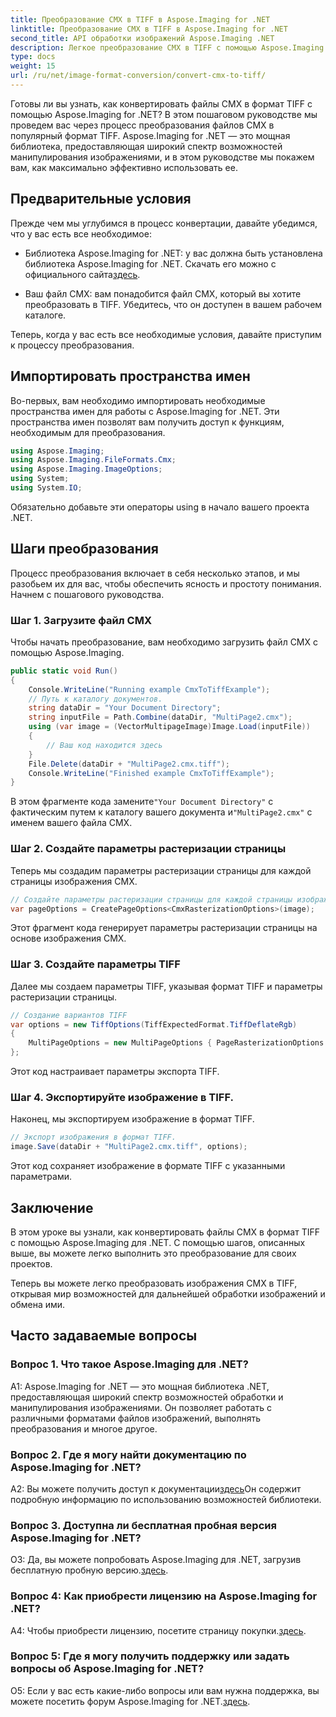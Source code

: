 ```yaml
---
title: Преобразование CMX в TIFF в Aspose.Imaging for .NET
linktitle: Преобразование CMX в TIFF в Aspose.Imaging for .NET
second_title: API обработки изображений Aspose.Imaging .NET
description: Легкое преобразование CMX в TIFF с помощью Aspose.Imaging для .NET. Пошаговое руководство. Легко преобразуйте изображения.
type: docs
weight: 15
url: /ru/net/image-format-conversion/convert-cmx-to-tiff/
---
```

Готовы ли вы узнать, как конвертировать файлы CMX в формат TIFF с помощью Aspose.Imaging for .NET? В этом пошаговом руководстве мы проведем вас через процесс преобразования файлов CMX в популярный формат TIFF. Aspose.Imaging for .NET — это мощная библиотека, предоставляющая широкий спектр возможностей манипулирования изображениями, и в этом руководстве мы покажем вам, как максимально эффективно использовать ее.

## Предварительные условия

Прежде чем мы углубимся в процесс конвертации, давайте убедимся, что у вас есть все необходимое:

-  Библиотека Aspose.Imaging for .NET: у вас должна быть установлена библиотека Aspose.Imaging for .NET. Скачать его можно с официального сайта[здесь](https://releases.aspose.com/imaging/net/).

- Ваш файл CMX: вам понадобится файл CMX, который вы хотите преобразовать в TIFF. Убедитесь, что он доступен в вашем рабочем каталоге.

Теперь, когда у вас есть все необходимые условия, давайте приступим к процессу преобразования.

## Импортировать пространства имен

Во-первых, вам необходимо импортировать необходимые пространства имен для работы с Aspose.Imaging for .NET. Эти пространства имен позволят вам получить доступ к функциям, необходимым для преобразования.

```csharp
using Aspose.Imaging;
using Aspose.Imaging.FileFormats.Cmx;
using Aspose.Imaging.ImageOptions;
using System;
using System.IO;
```

Обязательно добавьте эти операторы using в начало вашего проекта .NET.

## Шаги преобразования

Процесс преобразования включает в себя несколько этапов, и мы разобьем их для вас, чтобы обеспечить ясность и простоту понимания. Начнем с пошагового руководства.

### Шаг 1. Загрузите файл CMX

Чтобы начать преобразование, вам необходимо загрузить файл CMX с помощью Aspose.Imaging.

```csharp
public static void Run()
{
    Console.WriteLine("Running example CmxToTiffExample");
    // Путь к каталогу документов.
    string dataDir = "Your Document Directory";
    string inputFile = Path.Combine(dataDir, "MultiPage2.cmx");
    using (var image = (VectorMultipageImage)Image.Load(inputFile))
    {
        // Ваш код находится здесь
    }
    File.Delete(dataDir + "MultiPage2.cmx.tiff");
    Console.WriteLine("Finished example CmxToTiffExample");
}
```

 В этом фрагменте кода замените`"Your Document Directory"` с фактическим путем к каталогу вашего документа и`"MultiPage2.cmx"` с именем вашего файла CMX.

### Шаг 2. Создайте параметры растеризации страницы

Теперь мы создадим параметры растеризации страницы для каждой страницы изображения CMX.

```csharp
// Создайте параметры растеризации страницы для каждой страницы изображения.
var pageOptions = CreatePageOptions<CmxRasterizationOptions>(image);
```

Этот фрагмент кода генерирует параметры растеризации страницы на основе изображения CMX.

### Шаг 3. Создайте параметры TIFF

Далее мы создаем параметры TIFF, указывая формат TIFF и параметры растеризации страницы.

```csharp
// Создание вариантов TIFF
var options = new TiffOptions(TiffExpectedFormat.TiffDeflateRgb)
{
    MultiPageOptions = new MultiPageOptions { PageRasterizationOptions = pageOptions }
};
```

Этот код настраивает параметры экспорта TIFF.

### Шаг 4. Экспортируйте изображение в TIFF.

Наконец, мы экспортируем изображение в формат TIFF.

```csharp
// Экспорт изображения в формат TIFF.
image.Save(dataDir + "MultiPage2.cmx.tiff", options);
```

Этот код сохраняет изображение в формате TIFF с указанными параметрами.

## Заключение

В этом уроке вы узнали, как конвертировать файлы CMX в формат TIFF с помощью Aspose.Imaging для .NET. С помощью шагов, описанных выше, вы можете легко выполнить это преобразование для своих проектов.

Теперь вы можете легко преобразовать изображения CMX в TIFF, открывая мир возможностей для дальнейшей обработки изображений и обмена ими.

## Часто задаваемые вопросы

### Вопрос 1. Что такое Aspose.Imaging для .NET?

A1: Aspose.Imaging for .NET — это мощная библиотека .NET, предоставляющая широкий спектр возможностей обработки и манипулирования изображениями. Он позволяет работать с различными форматами файлов изображений, выполнять преобразования и многое другое.

### Вопрос 2. Где я могу найти документацию по Aspose.Imaging for .NET?

 A2: Вы можете получить доступ к документации[здесь](https://reference.aspose.com/imaging/net/)Он содержит подробную информацию по использованию возможностей библиотеки.

### Вопрос 3. Доступна ли бесплатная пробная версия Aspose.Imaging for .NET?

 О3: Да, вы можете попробовать Aspose.Imaging для .NET, загрузив бесплатную пробную версию.[здесь](https://releases.aspose.com/).

### Вопрос 4: Как приобрести лицензию на Aspose.Imaging for .NET?

 A4: Чтобы приобрести лицензию, посетите страницу покупки.[здесь](https://purchase.aspose.com/buy).

### Вопрос 5: Где я могу получить поддержку или задать вопросы об Aspose.Imaging for .NET?

 О5: Если у вас есть какие-либо вопросы или вам нужна поддержка, вы можете посетить форум Aspose.Imaging for .NET.[здесь](https://forum.aspose.com/).